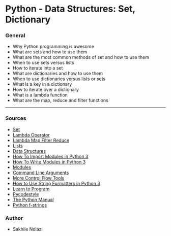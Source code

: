 # Python - Data Structures: Set, Dictionary 

### General
 * Why Python programming is awesome
 * What are sets and how to use them
 * What are the most common methods of set and how to use them
 * When to use sets versus lists
 * How to iterate into a set
 * What are dictionaries and how to use them
 * When to use dictionaries versus lists or sets
 * What is a key in a dictionary
 * How to iterate over a dictionary
 * What is a lambda function
 * What are the map, reduce and filter functions

---
### Sources
 * [Set](https://docs.python.org/3/tutorial/datastructures.html#sets)
 * [Lambda Operator](https://python-course.eu/advanced-python/lambda-filter-reduce-map.php)
 * [Lambda Map Filter Reduce](https://www.youtube.com/watch?v=1GAC6KQUPeg)
 * [Lists](https://docs.python.org/3/tutorial/introduction.html#lists)
 * [Data Structures](https://docs.python.org/3/tutorial/datastructures.html)
 * [How To Import Modules in Python 3](https://www.digitalocean.com/community/tutorials/how-to-import-modules-in-python-3)
 * [How To Write Modules in Python 3](https://www.digitalocean.com/community/tutorials/how-to-write-modules-in-python-3)
 * [Modules](https://docs.python.org/3/tutorial/modules.html)
 * [Command Line Arguments](https://docs.python.org/3/tutorial/stdlib.html#command-line-arguments)
 * [More Control Flow Tools](https://docs.python.org/3/tutorial/controlflow.html)
 * [How to Use String Formatters in Python 3](https://www.digitalocean.com/community/tutorials/how-to-use-string-formatters-in-python-3)
 * [Learn to Program](https://www.youtube.com/playlist?list=PLGLfVvz_LVvTn3cK5e6LjhgGiSeVlIRwt)
 * [Pycodestyle](https://pypi.org/project/pycodestyle/)
 * [The Python Manual](https://docs.python.org/3/tutorial/index.html)
 * [Python f-strings](https://realpython.com/python-f-strings/)

### Author
 * Sakhile Ndlazi
